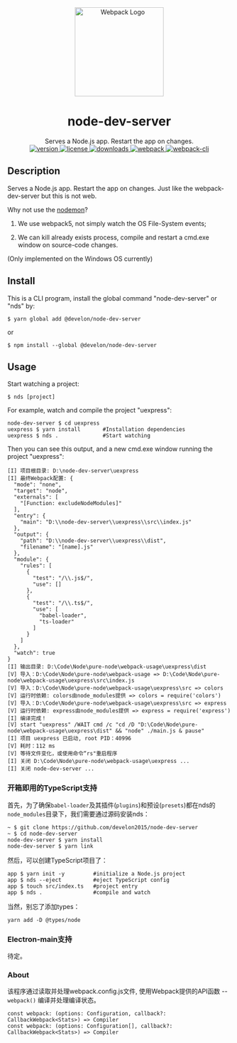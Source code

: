 <div align="center">
  <a href="https://webpack.js.org" target="_blank"><img src="https://webpack.js.org/1fcab817090e78435061.svg" width="200" alt="Webpack Logo" /></a>
  <h1>node-dev-server</h1>
  <div>Serves a Node.js app. Restart the app on changes.</div>
  <div>
    <a href="https://www.npmjs.com/package/@develon/node-dev-server">
      <img alt="version" src="https://img.shields.io/npm/v/@develon/node-dev-server?logoColor=brightgreen"/>
    </a>
    <a href="https://www.npmjs.com/package/@develon/node-dev-server">
      <img alt="license" src="https://img.shields.io/npm/l/@develon/node-dev-server">
    </a>
    <a href="https://www.npmjs.com/package/@develon/node-dev-server">
      <img alt="downloads" src="https://img.shields.io/npm/dw/@develon/node-dev-server">
    </a>
    <a href="https://www.npmjs.com/package/@develon/node-dev-server">
      <img alt="webpack" src="https://img.shields.io/github/package-json/dependency-version/develon2015/node-dev-server/webpack?color=green">
    </a>
    <a href="https://www.npmjs.com/package/@develon/node-dev-server">
      <img alt="webpack-cli" src="https://img.shields.io/github/package-json/dependency-version/develon2015/node-dev-server/webpack-cli?color=green">
    </a>
  </div>
</div>

## Description

Serves a Node.js app. Restart the app on changes. Just like the webpack-dev-server but this is not web.

Why not use the [nodemon](https://github.com/remy/nodemon)?

1. We use webpack5, not simply watch the OS File-System events;

2. We can kill already exists process, compile and restart a cmd.exe window on source-code changes.

(Only implemented on the Windows OS currently)


## Install

This is a CLI program, install the global command "node-dev-server" or "nds" by:
```
$ yarn global add @develon/node-dev-server
```
or
```
$ npm install --global @develon/node-dev-server
```


## Usage

Start watching a project:
```
$ nds [project]
```

For example, watch and compile the project "uexpress":
```
node-dev-server $ cd uexpress
uexpress $ yarn install       #Installation dependencies
uexpress $ nds .              #Start watching
```

Then you can see this output, and a new cmd.exe window running the project "uexpress":
```
[I] 项目根目录: D:\node-dev-server\uexpress
[I] 最终Webpack配置: {
  "mode": "none",
  "target": "node",
  "externals": [
    "[Function: excludeNodeModules]"
  ],
  "entry": {
    "main": "D:\\node-dev-server\\uexpress\\src\\index.js"
  },
  "output": {
    "path": "D:\\node-dev-server\\uexpress\\dist",
    "filename": "[name].js"
  },
  "module": {
    "rules": [
      {
        "test": "/\\.js$/",
        "use": []
      },
      {
        "test": "/\\.ts$/",
        "use": [
          "babel-loader",
          "ts-loader"
        ]
      }
    ]
  },
  "watch": true
}
[I] 输出目录: D:\Code\Node\pure-node\webpack-usage\uexpress\dist
[V] 导入：D:\Code\Node\pure-node\webpack-usage => D:\Code\Node\pure-node\webpack-usage\uexpress\src\index.js
[V] 导入：D:\Code\Node\pure-node\webpack-usage\uexpress\src => colors
[V] 运行时依赖: colors由node_modules提供 => colors = require('colors')
[V] 导入：D:\Code\Node\pure-node\webpack-usage\uexpress\src => express
[V] 运行时依赖: express由node_modules提供 => express = require('express')
[I] 编译完成！
[V] start "uexpress" /WAIT cmd /c "cd /D "D:\Code\Node\pure-node\webpack-usage\uexpress\dist" && "node" ./main.js & pause"
[I] 项目 uexpress 已启动, root PID：40996
[V] 耗时：112 ms
[V] 等待文件变化，或使用命令“rs"重启程序
[I] 关闭 D:\Code\Node\pure-node\webpack-usage\uexpress ...
[I] 关闭 node-dev-server ...
```


### 开箱即用的TypeScript支持

首先，为了确保`babel-loader`及其插件(`plugins`)和预设(`presets`)都在nds的`node_modules`目录下，我们需要通过源码安装nds：
```
~ $ git clone https://github.com/develon2015/node-dev-server
~ $ cd node-dev-server
node-dev-server $ yarn install
node-dev-server $ yarn link
```

然后，可以创建TypeScript项目了：
```
app $ yarn init -y         #initialize a Node.js project
app $ nds --eject          #eject TypeScript config
app $ touch src/index.ts   #project entry
app $ nds .                #compile and watch
```

当然，别忘了添加types：
```
yarn add -D @types/node
```


### Electron-main支持

待定。


### About

该程序通过读取并处理webpack.config.js文件, 使用Webpack提供的API函数 -- `webpack()` 编译并处理编译状态。
```
const webpack: (options: Configuration, callback?: CallbackWebpack<Stats>) => Compiler
const webpack: (options: Configuration[], callback?: CallbackWebpack<Stats>) => Compiler
```
